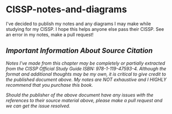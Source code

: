 # CISSP-notes-and-diagrams
I've decided to publish my notes and any diagrams I may make while studying for my CISSP. I hope this helps anyone else pass their CISSP. See an error in my notes, make a pull request!

## *Important Information About Source Citation* ##

*Notes I've made from this chapter may be completely or partially extracted from the CISSP Official Study Guide ISBN: 978-1-119-47593-4. Although the format and additional thoughts may be my own, it is critical to give credit to the published document above. My notes are NOT exhaustive and I HIGHLY recommend that you purchase this book.*

*Should the publisher of the above document have any issues with the references to their source material above, please make a pull request and we can get the issue resolved.*
